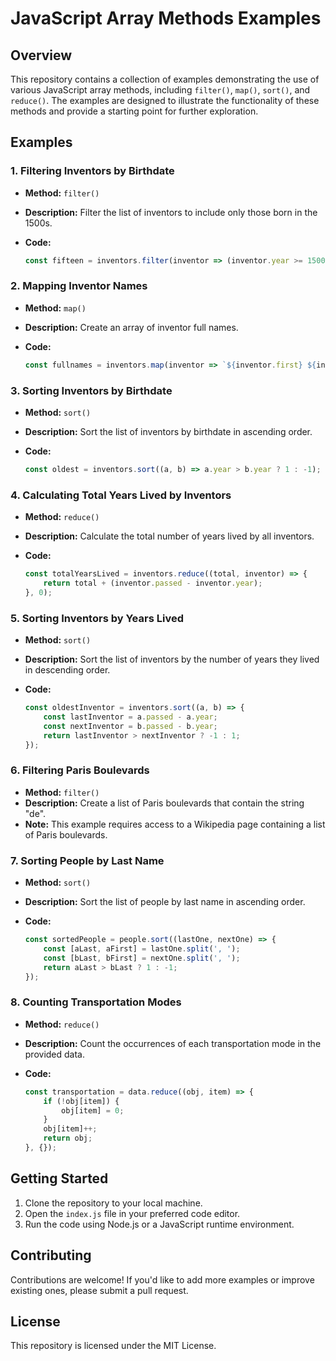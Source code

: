**JavaScript Array Methods Examples**
=====================================

**Overview**
------------

This repository contains a collection of examples demonstrating the use of various JavaScript array methods, including `filter()`, `map()`, `sort()`, and `reduce()`. The examples are designed to illustrate the functionality of these methods and provide a starting point for further exploration.

**Examples**
------------

### 1. Filtering Inventors by Birthdate

*   **Method:** `filter()`
*   **Description:** Filter the list of inventors to include only those born in the 1500s.
*   **Code:**

    ```javascript
    const fifteen = inventors.filter(inventor => (inventor.year >= 1500 && inventor.year < 1600));
    ```

### 2. Mapping Inventor Names

*   **Method:** `map()`
*   **Description:** Create an array of inventor full names.
*   **Code:**

    ```javascript
    const fullnames = inventors.map(inventor => `${inventor.first} ${inventor.last}`);
    ```

### 3. Sorting Inventors by Birthdate

*   **Method:** `sort()`
*   **Description:** Sort the list of inventors by birthdate in ascending order.
*   **Code:**

    ```javascript
    const oldest = inventors.sort((a, b) => a.year > b.year ? 1 : -1);
    ```

### 4. Calculating Total Years Lived by Inventors

*   **Method:** `reduce()`
*   **Description:** Calculate the total number of years lived by all inventors.
*   **Code:**

    ```javascript
    const totalYearsLived = inventors.reduce((total, inventor) => {
        return total + (inventor.passed - inventor.year);
    }, 0);
    ```

### 5. Sorting Inventors by Years Lived

*   **Method:** `sort()`
*   **Description:** Sort the list of inventors by the number of years they lived in descending order.
*   **Code:**

    ```javascript
    const oldestInventor = inventors.sort((a, b) => {
        const lastInventor = a.passed - a.year;
        const nextInventor = b.passed - b.year;
        return lastInventor > nextInventor ? -1 : 1;
    });
    ```

### 6. Filtering Paris Boulevards

*   **Method:** `filter()`
*   **Description:** Create a list of Paris boulevards that contain the string "de".
*   **Note:** This example requires access to a Wikipedia page containing a list of Paris boulevards.

### 7. Sorting People by Last Name

*   **Method:** `sort()`
*   **Description:** Sort the list of people by last name in ascending order.
*   **Code:**

    ```javascript
    const sortedPeople = people.sort((lastOne, nextOne) => {
        const [aLast, aFirst] = lastOne.split(', ');
        const [bLast, bFirst] = nextOne.split(', ');
        return aLast > bLast ? 1 : -1;
    });
    ```

### 8. Counting Transportation Modes

*   **Method:** `reduce()`
*   **Description:** Count the occurrences of each transportation mode in the provided data.
*   **Code:**

    ```javascript
    const transportation = data.reduce((obj, item) => {
        if (!obj[item]) {
            obj[item] = 0;
        }
        obj[item]++;
        return obj;
    }, {});
    ```

**Getting Started**
-------------------

1.  Clone the repository to your local machine.
2.  Open the `index.js` file in your preferred code editor.
3.  Run the code using Node.js or a JavaScript runtime environment.

**Contributing**
--------------

Contributions are welcome! If you'd like to add more examples or improve existing ones, please submit a pull request.

**License**
----------

This repository is licensed under the MIT License.